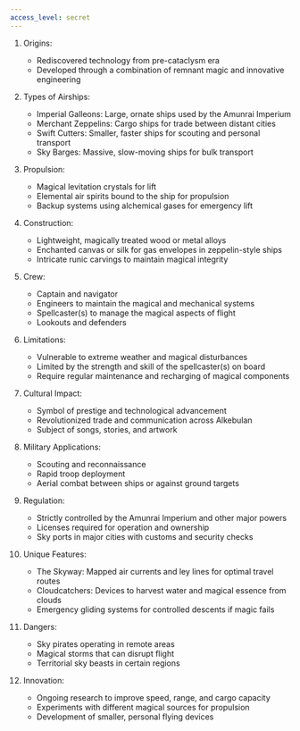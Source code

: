 ```yaml
---
access_level: secret
---
```


1. Origins:
   - Rediscovered technology from pre-cataclysm era
   - Developed through a combination of remnant magic and innovative engineering

2. Types of Airships:
   - Imperial Galleons: Large, ornate ships used by the Amunrai Imperium
   - Merchant Zeppelins: Cargo ships for trade between distant cities
   - Swift Cutters: Smaller, faster ships for scouting and personal transport
   - Sky Barges: Massive, slow-moving ships for bulk transport

3. Propulsion:
   - Magical levitation crystals for lift
   - Elemental air spirits bound to the ship for propulsion
   - Backup systems using alchemical gases for emergency lift

4. Construction:
   - Lightweight, magically treated wood or metal alloys
   - Enchanted canvas or silk for gas envelopes in zeppelin-style ships
   - Intricate runic carvings to maintain magical integrity

5. Crew:
   - Captain and navigator
   - Engineers to maintain the magical and mechanical systems
   - Spellcaster(s) to manage the magical aspects of flight
   - Lookouts and defenders

6. Limitations:
   - Vulnerable to extreme weather and magical disturbances
   - Limited by the strength and skill of the spellcaster(s) on board
   - Require regular maintenance and recharging of magical components

7. Cultural Impact:
   - Symbol of prestige and technological advancement
   - Revolutionized trade and communication across Alkebulan
   - Subject of songs, stories, and artwork

8. Military Applications:
   - Scouting and reconnaissance
   - Rapid troop deployment
   - Aerial combat between ships or against ground targets

9. Regulation:
   - Strictly controlled by the Amunrai Imperium and other major powers
   - Licenses required for operation and ownership
   - Sky ports in major cities with customs and security checks

10. Unique Features:
    - The Skyway: Mapped air currents and ley lines for optimal travel routes
    - Cloudcatchers: Devices to harvest water and magical essence from clouds
    - Emergency gliding systems for controlled descents if magic fails

11. Dangers:
    - Sky pirates operating in remote areas
    - Magical storms that can disrupt flight
    - Territorial sky beasts in certain regions

12. Innovation:
    - Ongoing research to improve speed, range, and cargo capacity
    - Experiments with different magical sources for propulsion
    - Development of smaller, personal flying devices